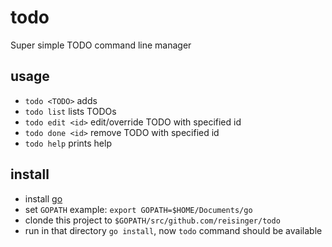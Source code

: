 # todo

Super simple TODO command line manager

## usage

 - `todo <TODO>`    adds <TODO>
 - `todo list`      lists TODOs
 - `todo edit <id>` edit/override TODO with specified id
 - `todo done <id>` remove TODO with specified id
 - `todo help`      prints help
 
## install

 - install [go](https://golang.org/dl/)
 - set `GOPATH` example: `export GOPATH=$HOME/Documents/go`
 - clonde this project to `$GOPATH/src/github.com/reisinger/todo`
 - run in that directory `go install`, now `todo` command should be available
